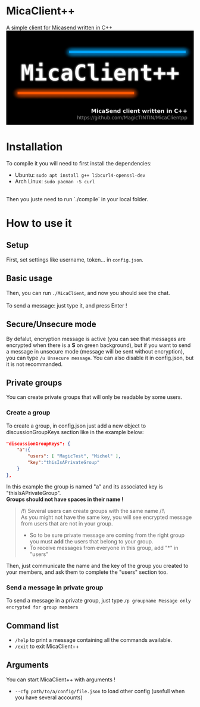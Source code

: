 # MicaClient++
A simple client for Micasend written in C++
![MicaClient++ banner](./images/banner.jpg)<br>
# Installation
To compile it you will need to first install the dependencies:<br>
- Ubuntu: `sudo apt install g++ libcurl4-openssl-dev`
- Arch Linux: `sudo pacman -S curl`
<br>
Then you juste need to run `./compile` in your local folder.

# How to use it
## Setup
First, set settings like username, token... in `config.json`.<br>
## Basic usage
Then, you can run `./MicaClient`, and now you should see the chat.<br>
<br>
To send a message: just type it, and press Enter !<br>
## Secure/Unsecure mode
By defalut, encryption message is active (you can see that messages are encrypted when there is a **S** on green background), but if you want to send a message in unsecure mode (message will be sent without encryption), you can type `/u Unsecure message`.
You can also disable it in config.json, but it is not recommanded.<br>
## Private groups
You can create private groups that will only be readable by some users.
### Create a group
To create a group, in config.json just add a new object to discussionGroupKeys section like in the example below:<br>
```json
"discussionGroupKeys": {
    "a":{
        "users": [ "MagicTest", "Michel" ],
        "key":"thisIsAPrivateGroup"
    }
},
```
In this example the group is named "a" and its associated key is "thisIsAPrivateGroup".<br>
**Groups should not have spaces in their name !**
<br>
> /!\\ Several users can create groups with the same name /!\\<br>
As you might not have the same key, you will see encrypted message from users that are not in your group.<br>
> - So to be sure private message are coming from the right group you must **add** the users that belong to your group.
> - To receive messages from everyone in this group, add "*" in "users"<br>


Then, just communicate the name and the key of the group you created to your members, and ask them to complete the "users" section too.<br>
### Send a message in private group
To send a message in a private group, just type `/p groupname Message only encrypted for group members`

## Command list
- `/help` to print a message containing all the commands available.<br>
- `/exit` to exit MicaClient++

## Arguments
You can start MicaClient++ with arguments !
- `--cfg path/to/a/config/file.json` to load other config (usefull when you have several accounts)